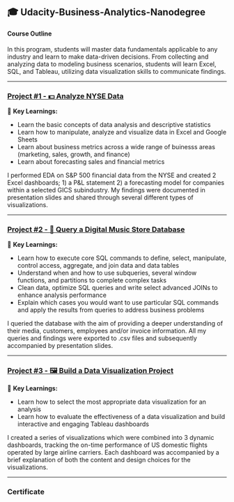 ## 🎓 Udacity-Business-Analytics-Nanodegree
#### Course Outline
In this program, students will master data fundamentals applicable to any industry and learn to make data-driven decisions. From collecting and analyzing data to modeling business scenarios, students will learn Excel, SQL, and Tableau, utilizing data visualization skills to communicate findings.

---
### [Project #1 - 💵 Analyze NYSE Data](link)
🔑 **Key Learnings:**
* Learn the basic concepts of data analysis and descriptive statistics
* Learn how to manipulate, analyze and visualize data in Excel and Google Sheets
* Learn about business metrics across a wide range of buinesss areas (marketing, sales, growth, and finance)
* Learn about forecasting sales and financial metrics

I performed EDA on S&P 500 financial data from the NYSE and created 2 Excel dashboards; 1) a P&L statement 2) a forecasting model for companies within a selected GICS subindustry. My findings were documented in presentation slides and shared through several different types of visualizations.

---
### [Project #2 - 🎹 Query a Digital Music Store Database](link)
🔑 **Key Learnings:**
* Learn how to execute core SQL commands to define, select, manipulate, control access, aggregate, and join data and data tables
* Understand when and how to use subqueries, several window functions, and partitions to complete complex tasks
* Clean data, optimize SQL queries and write select advanced JOINs to enhance analysis performance
* Explain which cases you would want to use particular SQL commands and apply the results from queries to address business problems

I queried the database with the aim of providing a deeper understanding of their media, customers, employees and/or invoice information. All my queries and findings were exported to .csv files and subsequently accompanied by presentation slides.

---
### [Project #3 - 🖼️ Build a Data Visualization Project](link)
🔑 **Key Learnings:**
* Learn how to select the most appropriate data visualization for an analysis
* Learn how to evaluate the effectiveness of a data visualization and build interactive and engaging Tableau dashboards

I created a series of visualizations which were combined into 3 dynamic dashboards, tracking the on-time performance of US domestic flights operated by large airline carriers. Each dashboard was accompanied by a brief explanation of both the content and design choices for the visualizations.

---
### Certificate

